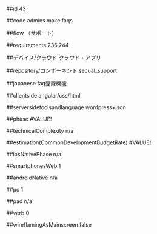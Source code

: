 ##id
43

##code
admins make faqs

##flow
（サポート）


##requirements
236,244

##デバイス/クラウド
クラウド・アプリ

##repository/コンポーネント
secual_support

##japanese
faq登録機能

##clientside
angular/css/html

##serversidetoolsandlanguage
wordpress+json

##phase
#VALUE!

##technicalComplexity
n/a

##estimation(CommonDevelopmentBudgetRate)
#VALUE!

##iosNativePhase
n/a

##smartphonesWeb
1

##androidNative
n/a

##pc
1

##pad
n/a

##verb
0

##wireflamingAsMainscreen
false


